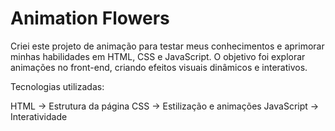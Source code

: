 ﻿# Animation Flowers

Criei este projeto de animação para testar meus conhecimentos e aprimorar minhas habilidades em HTML, 
CSS e JavaScript. O objetivo foi explorar animações no front-end, criando efeitos visuais dinâmicos e interativos.

Tecnologias utilizadas:

HTML → Estrutura da página
CSS → Estilização e animações
JavaScript → Interatividade
